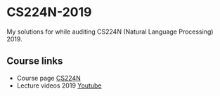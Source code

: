 # CS224N-2019

My solutions for while auditing CS224N (Natural Language Processing) 2019. 

## Course links
- Course page [CS224N](http://cs224n.stanford.edu)
- Lecture videos 2019 [Youtube](https://www.youtube.com/playlist?list=PLoROMvodv4rOhcuXMZkNm7j3fVwBBY42z)
